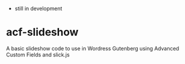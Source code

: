 * still in development

# acf-slideshow
A basic slideshow code to use in Wordress Gutenberg using Advanced Custom Fields and slick.js
